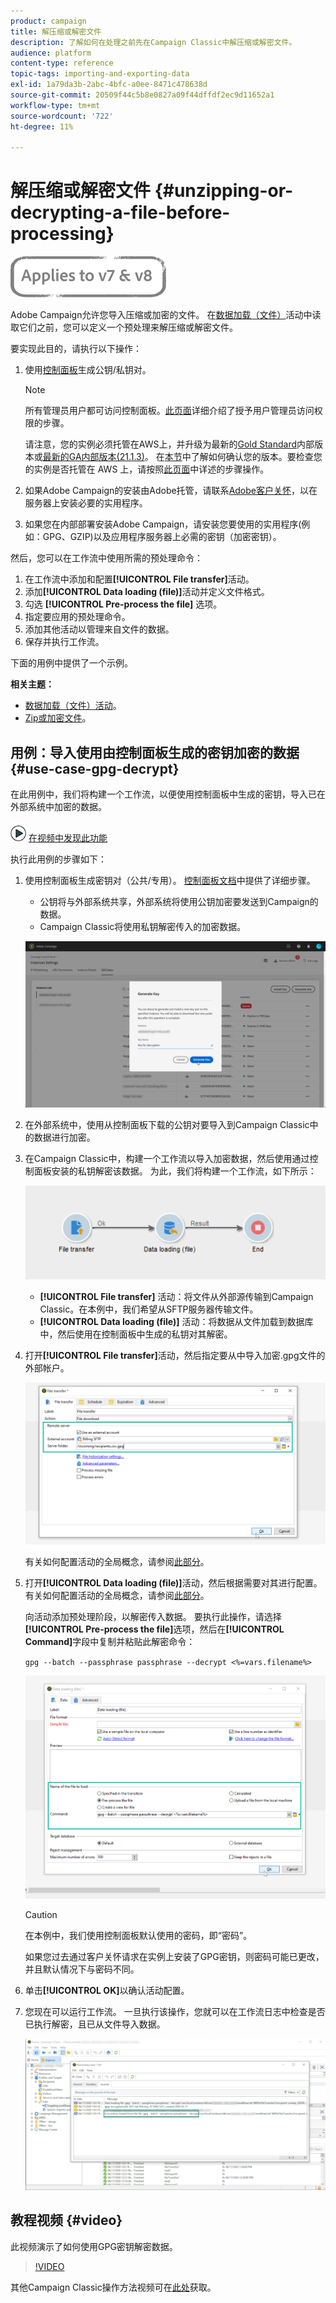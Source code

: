 ```yaml
---
product: campaign
title: 解压缩或解密文件
description: 了解如何在处理之前先在Campaign Classic中解压缩或解密文件。
audience: platform
content-type: reference
topic-tags: importing-and-exporting-data
exl-id: 1a79da3b-2abc-4bfc-a0ee-8471c478638d
source-git-commit: 20509f44c5b8e0827a09f44dffdf2ec9d11652a1
workflow-type: tm+mt
source-wordcount: '722'
ht-degree: 11%

---
```


# 解压缩或解密文件 {#unzipping-or-decrypting-a-file-before-processing}

![](../../assets/common.svg)

Adobe Campaign允许您导入压缩或加密的文件。 在[数据加载（文件）](../../workflow/using/data-loading--file-.md)活动中读取它们之前，您可以定义一个预处理来解压缩或解密文件。

要实现此目的，请执行以下操作：

1. 使用[控制面板](https://experienceleague.adobe.com/docs/control-panel/using/instances-settings/gpg-keys-management.html#decrypting-data)生成公钥/私钥对。

   >[!NOTE]
   >
   >所有管理员用户都可访问控制面板。[此页面](https://experienceleague.adobe.com/docs/control-panel/using/discover-control-panel/managing-permissions.html?lang=zh-Hans#discover-control-panel)详细介绍了授予用户管理员访问权限的步骤。
   >
   >请注意，您的实例必须托管在AWS上，并升级为最新的[Gold Standard](../../rn/using/gs-overview.md)内部版本或[最新的GA内部版本(21.1.3)](../../rn/using/latest-release.md)。 在[本节](../../platform/using/launching-adobe-campaign.md#getting-your-campaign-version)中了解如何确认您的版本。要检查您的实例是否托管在 AWS 上，请按照[此页面](https://experienceleague.adobe.com/docs/control-panel/using/faq.html)中详述的步骤操作。

1. 如果Adobe Campaign的安装由Adobe托管，请联系[Adobe客户关怀](https://helpx.adobe.com/cn/enterprise/admin-guide.html/enterprise/using/support-for-experience-cloud.ug.html)，以在服务器上安装必要的实用程序。
1. 如果您在内部部署安装Adobe Campaign，请安装您要使用的实用程序(例如：GPG、GZIP)以及应用程序服务器上必需的密钥（加密密钥）。

然后，您可以在工作流中使用所需的预处理命令：

1. 在工作流中添加和配置&#x200B;**[!UICONTROL File transfer]**&#x200B;活动。
1. 添加&#x200B;**[!UICONTROL Data loading (file)]**&#x200B;活动并定义文件格式。
1. 勾选 **[!UICONTROL Pre-process the file]** 选项。
1. 指定要应用的预处理命令。
1. 添加其他活动以管理来自文件的数据。
1. 保存并执行工作流。

下面的用例中提供了一个示例。

**相关主题：**

* [数据加载（文件）活动](../../workflow/using/data-loading--file-.md)。
* [Zip或加密文件](../../workflow/using/how-to-use-workflow-data.md#zipping-or-encrypting-a-file)。

## 用例：导入使用由控制面板生成的密钥加密的数据 {#use-case-gpg-decrypt}

在此用例中，我们将构建一个工作流，以便使用控制面板中生成的密钥，导入已在外部系统中加密的数据。

![](assets/do-not-localize/how-to-video.png) [在视频中发现此功能](#video)

执行此用例的步骤如下：

1. 使用控制面板生成密钥对（公共/专用）。 [控制面板文档](https://experienceleague.adobe.com/docs/control-panel/using/instances-settings/gpg-keys-management.html#decrypting-data)中提供了详细步骤。

   * 公钥将与外部系统共享，外部系统将使用公钥加密要发送到Campaign的数据。
   * Campaign Classic将使用私钥解密传入的加密数据。

   ![](assets/gpg_generate.png)

1. 在外部系统中，使用从控制面板下载的公钥对要导入到Campaign Classic中的数据进行加密。

1. 在Campaign Classic中，构建一个工作流以导入加密数据，然后使用通过控制面板安装的私钥解密该数据。 为此，我们将构建一个工作流，如下所示：

   ![](assets/gpg_import_workflow.png)

   * **[!UICONTROL File transfer]** 活动：将文件从外部源传输到Campaign Classic。在本例中，我们希望从SFTP服务器传输文件。
   * **[!UICONTROL Data loading (file)]** 活动：将数据从文件加载到数据库中，然后使用在控制面板中生成的私钥对其解密。

1. 打开&#x200B;**[!UICONTROL File transfer]**&#x200B;活动，然后指定要从中导入加密.gpg文件的外部帐户。

   ![](assets/gpg_key_transfer.png)

   有关如何配置活动的全局概念，请参阅[此部分](../../workflow/using/file-transfer.md)。

1. 打开&#x200B;**[!UICONTROL Data loading (file)]**&#x200B;活动，然后根据需要对其进行配置。 有关如何配置活动的全局概念，请参阅[此部分](../../workflow/using/data-loading--file-.md)。

   向活动添加预处理阶段，以解密传入数据。 要执行此操作，请选择&#x200B;**[!UICONTROL Pre-process the file]**&#x200B;选项，然后在&#x200B;**[!UICONTROL Command]**&#x200B;字段中复制并粘贴此解密命令：

   `gpg --batch --passphrase passphrase --decrypt <%=vars.filename%>`

   ![](assets/gpg_load.png)

   >[!CAUTION]
   >
   >在本例中，我们使用控制面板默认使用的密码，即“密码”。
   >
   >如果您过去通过客户关怀请求在实例上安装了GPG密钥，则密码可能已更改，并且默认情况下与密码不同。

1. 单击&#x200B;**[!UICONTROL OK]**&#x200B;以确认活动配置。

1. 您现在可以运行工作流。 一旦执行该操作，您就可以在工作流日志中检查是否已执行解密，且已从文件导入数据。

   ![](assets/gpg_run.png)

## 教程视频 {#video}

此视频演示了如何使用GPG密钥解密数据。

>[!VIDEO](https://video.tv.adobe.com/v/36482?quality=12)

其他Campaign Classic操作方法视频可在[此处](https://experienceleague.adobe.com/docs/campaign-classic-learn/tutorials/overview.html?lang=zh-Hans)获取。

